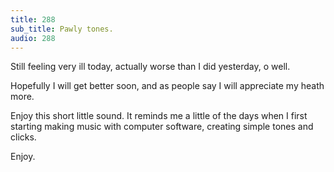 ```yaml
---
title: 288
sub_title: Pawly tones.
audio: 288
---
```


Still feeling very ill today, actually worse than I did yesterday, o well. 

Hopefully I will get better soon, and as people say I will appreciate my heath more.

Enjoy this short little sound. It reminds me a little of the days when I first starting making music with computer software, creating simple tones and clicks.

Enjoy.